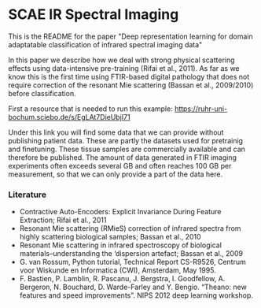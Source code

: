 # SCAE IR Spectral Imaging
This is the README for the paper "Deep representation learning for domain adaptatable classification of infrared spectral imaging data"

In this paper we describe how we deal with strong physical scattering effects using data-intensive pre-training (Rifai et al., 2011). As far as we know this is the first time using FTIR-based digital pathology that does not require correction of the resonant Mie scattering (Bassan et al., 2009/2010) before classification.

First a resource that is needed to run this example:
	https://ruhr-uni-bochum.sciebo.de/s/EgLAt7DieUbjI71

Under this link you will find some data that we can provide without publishing patient data. These are partly the datasets used for pretrainig and finetuning. These tissue samples are commercially available and can therefore be published. The amount of data generated in FTIR imaging experiments often exceeds several GB and often reaches 100 GB per measurement, so that we can only provide a part of the data here.

### Literature
* Contractive Auto-Encoders: Explicit Invariance During Feature Extraction; Rifai et al., 2011
* Resonant Mie scattering (RMieS) correction of infrared spectra from highly scattering biological samples; Bassan et al., 2010
* Resonant Mie scattering in infrared spectroscopy of biological materials–understanding the ‘dispersion artefact; Bassan et al., 2009
* G. van Rossum, Python tutorial, Technical Report CS-R9526, Centrum voor Wiskunde en Informatica (CWI), Amsterdam, May 1995.
* F. Bastien, P. Lamblin, R. Pascanu, J. Bergstra, I. Goodfellow, A. Bergeron, N. Bouchard, D. Warde-Farley and Y. Bengio. “Theano: new features and speed improvements”. NIPS 2012 deep learning workshop. 